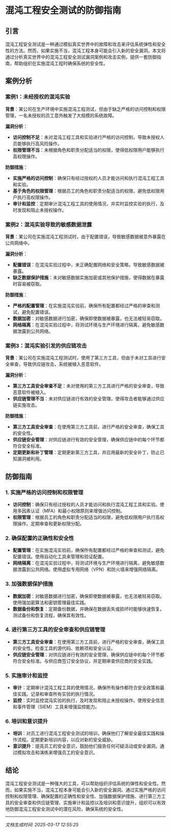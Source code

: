 # 混沌工程安全测试的防御指南

## 引言

混沌工程安全测试是一种通过模拟真实世界中的故障和攻击来评估系统弹性和安全性的方法。然而，如果实施不当，混沌工程本身可能会引入新的安全漏洞。本文将通过分析真实世界中的混沌工程安全测试漏洞案例和攻击实例，提供一套防御指南，帮助组织在实施混沌工程时确保系统的安全性。

## 案例分析

### 案例1：未经授权的混沌实验

**背景**：某公司在生产环境中实施混沌工程测试，但由于缺乏严格的访问控制和权限管理，一名未授权的员工意外触发了大规模的系统故障。

**漏洞分析**：
- **访问控制不足**：未对混沌工程工具和实验进行严格的访问控制，导致未授权人员能够执行高风险操作。
- **权限管理不当**：未根据角色和职责分配适当的权限，使得低权限用户能够执行高权限操作。

**防御措施**：
- **实施严格的访问控制**：确保只有经过授权的人员才能访问和执行混沌工程工具和实验。
- **基于角色的权限管理**：根据员工的角色和职责分配适当的权限，避免低权限用户执行高权限操作。
- **审计和监控**：定期审计混沌工程工具的使用情况，并实时监控实验的执行，及时发现和阻止未授权操作。

### 案例2：混沌实验导致的敏感数据泄露

**背景**：某公司在实施混沌工程测试时，由于配置错误，导致敏感数据被意外暴露在公共网络中。

**漏洞分析**：
- **配置错误**：在混沌实验过程中，未正确配置网络和安全策略，导致敏感数据被暴露。
- **缺乏数据保护措施**：未对敏感数据实施加密或其他保护措施，使得数据在暴露时容易被窃取。

**防御措施**：
- **严格的配置管理**：在实施混沌实验前，确保所有配置都经过严格的审查和测试，避免配置错误。
- **数据加密**：对敏感数据进行加密，确保即使数据被暴露，也无法被轻易窃取。
- **网络隔离**：在混沌实验过程中，将测试环境与生产环境进行隔离，避免敏感数据泄露到公共网络。

### 案例3：混沌实验引发的供应链攻击

**背景**：某公司在实施混沌工程测试时，使用了第三方工具，但由于未对工具进行安全审查，导致供应链攻击，系统被植入恶意软件。

**漏洞分析**：
- **第三方工具安全审查不足**：未对使用的第三方工具进行严格的安全审查，导致恶意软件被植入。
- **供应链管理不当**：未对供应链进行有效的安全管理，使得攻击者能够通过供应链实施攻击。

**防御措施**：
- **第三方工具安全审查**：在使用第三方工具前，进行严格的安全审查，确保工具的安全性。
- **供应链安全管理**：对供应链进行有效的安全管理，确保供应链中的每个环节都符合安全标准。
- **定期更新和补丁管理**：定期更新第三方工具，并应用最新的安全补丁，防止已知漏洞被利用。

## 防御指南

### 1. 实施严格的访问控制和权限管理

- **访问控制**：确保只有经过授权的人员才能访问和执行混沌工程工具和实验。使用多因素认证（MFA）和最小权限原则来增强访问控制。
- **权限管理**：根据员工的角色和职责分配适当的权限，避免低权限用户执行高权限操作。定期审查和更新权限分配。

### 2. 确保配置的正确性和安全性

- **配置管理**：在实施混沌实验前，确保所有配置都经过严格的审查和测试，避免配置错误。使用自动化工具来管理和验证配置。
- **网络隔离**：在混沌实验过程中，将测试环境与生产环境进行隔离，避免敏感数据泄露到公共网络。使用虚拟专用网络（VPN）和防火墙来增强网络隔离。

### 3. 加强数据保护措施

- **数据加密**：对敏感数据进行加密，确保即使数据被暴露，也无法被轻易窃取。使用强加密算法和密钥管理最佳实践。
- **数据备份和恢复**：定期备份数据，并确保在数据丢失或损坏时能够快速恢复。测试备份和恢复流程，确保其有效性。

### 4. 进行第三方工具的安全审查和供应链管理

- **第三方工具安全审查**：在使用第三方工具前，进行严格的安全审查，确保工具的安全性。检查工具的源代码、依赖项和安全认证。
- **供应链安全管理**：对供应链进行有效的安全管理，确保供应链中的每个环节都符合安全标准。与供应商签订安全协议，并定期审查供应商的安全实践。

### 5. 实施审计和监控

- **审计**：定期审计混沌工程工具的使用情况，确保所有操作都符合安全政策和最佳实践。记录和审查所有实验的执行情况。
- **监控**：实时监控混沌实验的执行，及时发现和阻止未授权操作。使用安全信息和事件管理（SIEM）工具来增强监控能力。

### 6. 培训和意识提升

- **培训**：对员工进行混沌工程安全测试的培训，确保他们了解安全最佳实践和操作流程。定期更新培训内容，以应对新的安全威胁。
- **意识提升**：提高员工的安全意识，鼓励他们报告任何可疑活动或安全漏洞。通过模拟攻击和演练来增强员工的安全意识。

## 结论

混沌工程安全测试是一种强大的工具，可以帮助组织评估系统的弹性和安全性。然而，如果实施不当，混沌工程本身可能会引入新的安全漏洞。通过实施严格的访问控制和权限管理、确保配置的正确性和安全性、加强数据保护措施、进行第三方工具的安全审查和供应链管理、实施审计和监控以及培训和意识提升，组织可以有效地防御混沌工程安全测试中的潜在风险，确保系统的安全性。

---

*文档生成时间: 2025-03-17 12:55:25*
